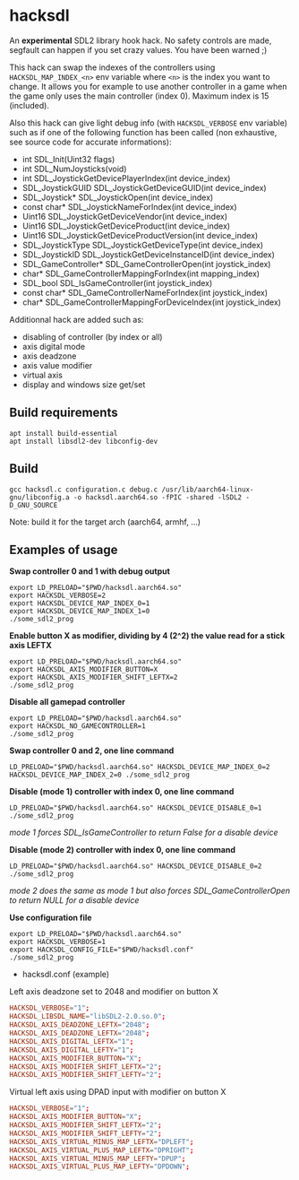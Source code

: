 # hacksdl

An **experimental** SDL2 library hook hack. No safety controls are made, segfault can happen if you set crazy values. You have been warned ;)

This hack can swap the indexes of the controllers using `HACKSDL_MAP_INDEX_<n>` env variable where `<n>` is the index you want to change. It allows you for example to use another controller in a game when the game only uses the main controller (index 0). Maximum index is 15 (included).

Also this hack can give light debug info (with `HACKSDL_VERBOSE` env variable) such as if one of the following function has been called (non exhaustive, see source code for accurate informations):

- int SDL_Init(Uint32 flags)
- int SDL_NumJoysticks(void)
- int SDL_JoystickGetDevicePlayerIndex(int device_index)
- SDL_JoystickGUID SDL_JoystickGetDeviceGUID(int device_index)
- SDL_Joystick* SDL_JoystickOpen(int device_index)
- const char* SDL_JoystickNameForIndex(int device_index)
- Uint16 SDL_JoystickGetDeviceVendor(int device_index)
- Uint16 SDL_JoystickGetDeviceProduct(int device_index)
- Uint16 SDL_JoystickGetDeviceProductVersion(int device_index)
- SDL_JoystickType SDL_JoystickGetDeviceType(int device_index)
- SDL_JoystickID SDL_JoystickGetDeviceInstanceID(int device_index)
- SDL_GameController* SDL_GameControllerOpen(int joystick_index)
- char* SDL_GameControllerMappingForIndex(int mapping_index)
- SDL_bool SDL_IsGameController(int joystick_index)
- const char* SDL_GameControllerNameForIndex(int joystick_index)
- char* SDL_GameControllerMappingForDeviceIndex(int joystick_index)

Additionnal hack are added such as:
- disabling of controller (by index or all)
- axis digital mode
- axis deadzone
- axis value modifier
- virtual axis
- display and windows size get/set

## Build requirements

```shell
apt install build-essential
apt install libsdl2-dev libconfig-dev
```

## Build

```shell
gcc hacksdl.c configuration.c debug.c /usr/lib/aarch64-linux-gnu/libconfig.a -o hacksdl.aarch64.so -fPIC -shared -lSDL2 -D_GNU_SOURCE
```

Note: build it for the target arch (aarch64, armhf, ...)

## Examples of usage

**Swap controller 0 and 1 with debug output**

```shell
export LD_PRELOAD="$PWD/hacksdl.aarch64.so"
export HACKSDL_VERBOSE=2
export HACKSDL_DEVICE_MAP_INDEX_0=1
export HACKSDL_DEVICE_MAP_INDEX_1=0
./some_sdl2_prog
```

**Enable button X as modifier, dividing by 4 (2^2) the value read for a stick axis LEFTX**

```shell
export LD_PRELOAD="$PWD/hacksdl.aarch64.so"
export HACKSDL_AXIS_MODIFIER_BUTTON=X
export HACKSDL_AXIS_MODIFIER_SHIFT_LEFTX=2
./some_sdl2_prog
```

**Disable all gamepad controller**
```shell
export LD_PRELOAD="$PWD/hacksdl.aarch64.so"
export HACKSDL_NO_GAMECONTROLLER=1
./some_sdl2_prog
```

**Swap controller 0 and 2, one line command**

```shell
LD_PRELOAD="$PWD/hacksdl.aarch64.so" HACKSDL_DEVICE_MAP_INDEX_0=2 HACKSDL_DEVICE_MAP_INDEX_2=0 ./some_sdl2_prog
```

**Disable (mode 1) controller with index 0, one line command**

```shell
LD_PRELOAD="$PWD/hacksdl.aarch64.so" HACKSDL_DEVICE_DISABLE_0=1 ./some_sdl2_prog
```

*mode 1 forces SDL_IsGameController to return False for a disable device*

**Disable (mode 2) controller with index 0, one line command**

```shell
LD_PRELOAD="$PWD/hacksdl.aarch64.so" HACKSDL_DEVICE_DISABLE_0=2 ./some_sdl2_prog
```

*mode 2 does the same as mode 1 but also forces SDL_GameControllerOpen to return NULL for a disable device*

**Use configuration file**

```shell
export LD_PRELOAD="$PWD/hacksdl.aarch64.so"
export HACKSDL_VERBOSE=1
export HACKSDL_CONFIG_FILE="$PWD/hacksdl.conf"
./some_sdl2_prog
```

- hacksdl.conf (example)

Left axis deadzone set to 2048 and modifier on button X
```conf
HACKSDL_VERBOSE="1";
HACKSDL_LIBSDL_NAME="libSDL2-2.0.so.0";
HACKSDL_AXIS_DEADZONE_LEFTX="2048";
HACKSDL_AXIS_DEADZONE_LEFTX="2048";
HACKSDL_AXIS_DIGITAL_LEFTX="1";
HACKSDL_AXIS_DIGITAL_LEFTY="1";
HACKSDL_AXIS_MODIFIER_BUTTON="X";
HACKSDL_AXIS_MODIFIER_SHIFT_LEFTX="2";
HACKSDL_AXIS_MODIFIER_SHIFT_LEFTY="2";
```

Virtual left axis using DPAD input with modifier on button X
```conf
HACKSDL_VERBOSE="1";
HACKSDL_AXIS_MODIFIER_BUTTON="X";
HACKSDL_AXIS_MODIFIER_SHIFT_LEFTX="2";
HACKSDL_AXIS_MODIFIER_SHIFT_LEFTY="2";
HACKSDL_AXIS_VIRTUAL_MINUS_MAP_LEFTX="DPLEFT";
HACKSDL_AXIS_VIRTUAL_PLUS_MAP_LEFTX="DPRIGHT";
HACKSDL_AXIS_VIRTUAL_MINUS_MAP_LEFTY="DPUP";
HACKSDL_AXIS_VIRTUAL_PLUS_MAP_LEFTY="DPDOWN";
```